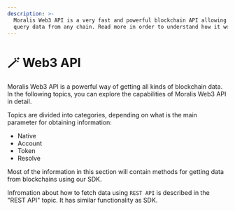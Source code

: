 ```yaml
---
description: >-
  Moralis Web3 API is a very fast and powerful blockchain API allowing you to
  query data from any chain. Read more in order to understand how it works.
---
```


# 🪄 Web3 API

Moralis Web3 API is a powerful way of getting all kinds of blockchain data. In the following topics, you can explore the capabilities of Moralis Web3 API in detail.

Topics are divided into categories, depending on what is the main parameter for obtaining information:

- Native
- Account
- Token
- Resolve

Most of the information in this section will contain methods for getting data from blockchains using our SDK.

Infromation about how to fetch data using `REST API` is described in the "REST API" topic. It has similar functionality as SDK.
